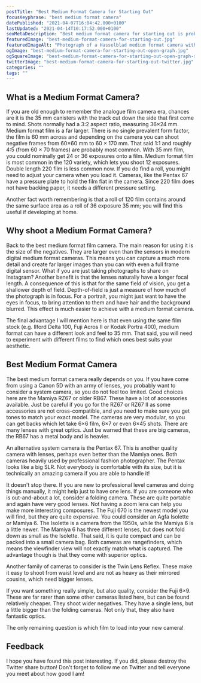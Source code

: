 ```yaml
---
postTitle: "Best Medium Format Camera for Starting Out"
focusKeyphrase: "best medium format camera"
datePublished: "2021-04-07T16:04:42.000+0100"
lastUpdated: "2021-04-14T10:17:52.000+0100"
seoMetaDescription: "Best medium format camera for starting out is probably a question at the front of your mind right now! Let's take a look."
featuredImage: "best-medium-format-camera-for-starting-out.jpg"
featuredImageAlt: "Photograph of a Hasselblad medium format camera with the focusing screen exposed"
ogImage: "best-medium-format-camera-for-starting-out-open-graph.jpg"
ogSquareImage: "best-medium-format-camera-for-starting-out-open-graph-square.jpg"
twitterImage: "best-medium-format-camera-for-starting-out-twitter.jpg"
categories: ""
tags: ""
---
```


<script>
  import ExternalLink from '$lib/components/ExternalLink.svelte';
  import Link from '$lib/components/Link.svelte';
</script>

## What is a Medium Format Camera?

If you are old enough to remember the analogue film camera era, chances are it is the 35&nbsp;mm canisters with the track cut down the side that first come to mind. Shots normally had a 3:2 aspect ratio, measuring 36&times;24&nbsp;mm. Medium format film is a far larger. There is no single prevalent form factor, the film is 60 mm across and depending on the camera you can shoot negative frames from 60&times;60 mm to 60 &times; 170&nbsp;mm. That said 1:1 and roughly 4:5 (from 60 &times; 70 frames) are probably most common. With 35 mm film, you could nominally get 24 or 36 exposures onto a film. Medium format film is most common in the 120 variety, which lets you shoot 12 exposures. Double length 220 film is less common now. If you do find a roll, you might need to adjust your camera when you load it. Cameras, like the Pentax 67 have a pressure plate to hold the film flat in the camera. Since 220 film does not have backing paper, it needs a different pressure setting.

Another fact worth remembering is that a roll of 120 film contains around the same surface area as a roll of 36 exposure 35&nbsp;mm; you will find this useful if developing at home.

## Why shoot a Medium Format Camera?

Back to the best medium format film camera. The main reason for using it is the size of the negatives. They are larger even than the sensors in modern digital medium format cameras. This means you can capture a much more detail and create far larger images than you can with even a full frame digital sensor. What if you are just taking photographs to share on Instagram? Another benefit is that the lenses naturally have a longer focal length. A consequence of this is that for the same field of vision, you get a shallower depth of field. Depth-of-field is just a measure of how much of the photograph is in focus. For a portrait, you might just want to have the eyes in focus, to bring attention to them and have hair and the background blurred. This effect is much easier to achieve with a medium format camera.

The final advantage I will mention here is that even using the same film stock (e.g. Ilford Delta 100, <ExternalLink ariaLabel="Read a Fuji Acros 100 II filem review" href="https://parallaxphotographic.coop/fuji-acros-100-ii-film-review/">Fuji Acros II</ExternalLink> or Kodak Portra 400), medium format can have a different look and feel to 35 mm. That said, you will need to experiment with different films to find which ones best suits your aesthetic.

## Best Medium Format Camera

The best medium format camera really depends on you. If you have come from using a Canon 5D with an army of lenses, you probably want to consider a system camera, so you do not feel too limited. Good choices here are the Mamiya RZ67 or older RB67. These have a lot of accessories available. Just be careful if you go for the RZ67 or RZ67 II as some accessories are not cross-compatible, and you need to make sure you get tones to match your exact model. The cameras are very modular, so you can get backs which let take 6&times;6 film, 6&times;7 or even 6&times;45 shots. There are many lenses with great optics. Just be warned that these are big cameras, the RB67 has a metal body and is heavier.

An alternative system camera is the Pentax 67. This is another quality camera with lenses, perhaps even better than the Mamiya ones. Both cameras heavily used by professional fashion photographer. The Pentax looks like a big SLR. Not everybody is comfortable with its size, but it is technically an amazing camera if you are able to handle it!

It doesn't stop there. If you are new to professional level cameras and doing things manually, it might help just to have one lens. If you are someone who is out-and-about a lot, consider a folding camera. These are quite portable and again have very good lenses. Not having a zoom lens can help you make more interesting composures. The Fuji 670 is the newest model you will find, but they are quite expensive. You could consider an Agfa Isolette or Mamiya 6. The Isolette is a camera from the 1950s, while the Mamiya 6 is a little newer. The Mamiya 6 has three different lenses, but does not fold down as small as the Isolette. That said, it is quite compact and can be packed into a small camera bag. Both cameras are rangefinders, which means the viewfinder view will not exactly match what is captured. The advantage though is that they come with superior optics.

Another family of cameras to consider is the <Link ariaLabel="Read a post about Twin Lens Reflex cameras" href="/twin-lens-reflex-camera/">Twin Lens Reflex</Link>. These make it easy to shoot from waist level and are not as heavy as their mirrored cousins, which need bigger lenses.

If you want something really simple, but also quality, consider the Fuji 6&times;9. These are far rarer than some other cameras listed here, but can be found relatively cheaper. They shoot wider negatives. They have a single lens, but a little bigger than the folding cameras. Not only that, they also have fantastic optics.

The only remaining question is which film to load into your new camera!

## Feedback

I hope you have found this post interesting. If you did, please destroy the Twitter share button! Don't forget to follow me on Twitter and tell everyone you meet about how good I am!
